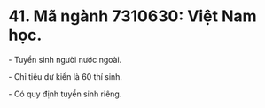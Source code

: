 # 41. Mã ngành 7310630: Việt Nam học.

\- Tuyển sinh người nước ngoài. 

\- Chỉ tiêu dự kiến là 60 thí sinh. 

\- Có quy định tuyển sinh riêng. 